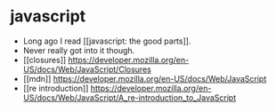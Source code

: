 # javascript

- Long ago I read [[javascript: the good parts]].
- Never really got into it though.
- [[closures]] https://developer.mozilla.org/en-US/docs/Web/JavaScript/Closures
- [[mdn]] https://developer.mozilla.org/en-US/docs/Web/JavaScript
- [[re introduction]] https://developer.mozilla.org/en-US/docs/Web/JavaScript/A_re-introduction_to_JavaScript

